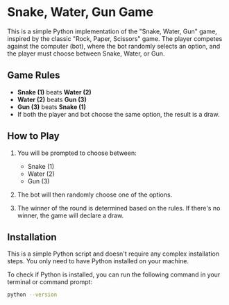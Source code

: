 # Snake, Water, Gun Game

This is a simple Python implementation of the "Snake, Water, Gun" game, inspired by the classic "Rock, Paper, Scissors" game. The player competes against the computer (bot), where the bot randomly selects an option, and the player must choose between Snake, Water, or Gun.

## Game Rules

- **Snake (1)** beats **Water (2)**
- **Water (2)** beats **Gun (3)**
- **Gun (3)** beats **Snake (1)**
- If both the player and bot choose the same option, the result is a draw.

## How to Play

1. You will be prompted to choose between:
   - Snake (1)
   - Water (2)
   - Gun (3)
   
2. The bot will then randomly choose one of the options.
   
3. The winner of the round is determined based on the rules. If there's no winner, the game will declare a draw.

## Installation

This is a simple Python script and doesn't require any complex installation steps. You only need to have Python installed on your machine.

To check if Python is installed, you can run the following command in your terminal or command prompt:

```bash
python --version

